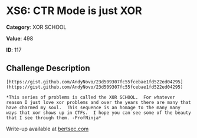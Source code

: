 # XS6: CTR Mode is just XOR
**Category**: XOR SCHOOL

**Value**: 498

**ID**: 117

## Challenge Description
```
[https://gist.github.com/AndyNovo/23d509307fc55fcebae1fd522ed04295](https://gist.github.com/AndyNovo/23d509307fc55fcebae1fd522ed04295)

*This series of problems is called the XOR SCHOOL.  For whatever reason I just love xor problems and over the years there are many that have charmed my soul.  This sequence is an homage to the many many ways that xor shows up in CTFs.  I hope you can see some of the beauty that I see through them. -ProfNinja*
```

Write-up available at [bertsec.com](https://bertsec.com)
